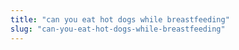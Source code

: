 ```yaml
---
title: "can you eat hot dogs while breastfeeding"
slug: "can-you-eat-hot-dogs-while-breastfeeding"
---
```


